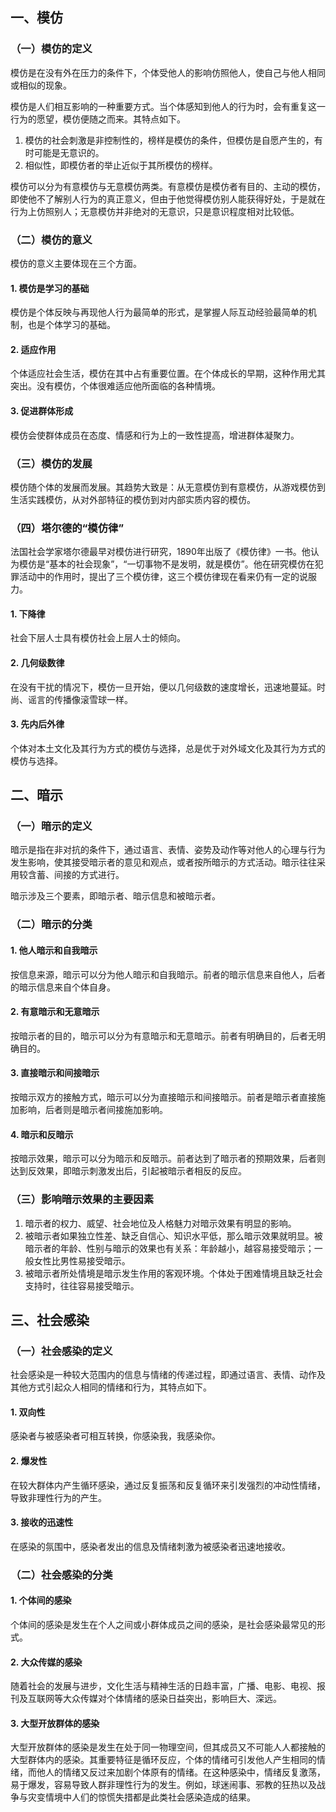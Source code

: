 
## 一、模仿

### （一）模仿的定义

模仿是在没有外在压力的条件下，个体受他人的影响仿照他人，使自己与他人相同或相似的现象。

模仿是人们相互影响的一种重要方式。当个体感知到他人的行为时，会有重复这一行为的愿望，模仿便随之而来。其特点如下。

1. 模仿的社会刺激是非控制性的，榜样是模仿的条件，但模仿是自愿产生的，有时可能是无意识的。
2. 相似性，即模仿者的举止近似于其所模仿的榜样。

模仿可以分为有意模仿与无意模仿两类。有意模仿是模仿者有目的、主动的模仿，即使他不了解别人行为的真正意义，但由于他觉得模仿别人能获得好处，于是就在行为上仿照别人；无意模仿并非绝对的无意识，只是意识程度相对比较低。

### （二）模仿的意义

模仿的意义主要体现在三个方面。

#### 1. 模仿是学习的基础

模仿是个体反映与再现他人行为最简单的形式，是掌握人际互动经验最简单的机制，也是个体学习的基础。 

#### 2. 适应作用

个体适应社会生活，模仿在其中占有重要位置。在个体成长的早期，这种作用尤其突出。没有模仿，个体很难适应他所面临的各种情境。

#### 3. 促进群体形成

模仿会使群体成员在态度、情感和行为上的一致性提高，增进群体凝聚力。

### （三）模仿的发展

模仿随个体的发展而发展。其趋势大致是：从无意模仿到有意模仿，从游戏模仿到生活实践模仿，从对外部特征的模仿到对内部实质内容的模仿。

### （四）塔尔德的“模仿律”
法国社会学家塔尔德最早对模仿进行研究，1890年出版了《模仿律》一书。他认为模仿是“基本的社会现象”，“一切事物不是发明，就是模仿”。他在研究模仿在犯罪活动中的作用时，提出了三个模仿律，这三个模仿律现在看来仍有一定的说服力。

#### 1. 下降律

社会下层人士具有模仿社会上层人士的倾向。

#### 2. 几何级数律

在没有干扰的情况下，模仿一旦开始，便以几何级数的速度增长，迅速地蔓延。时尚、谣言的传播像滚雪球一样。

#### 3. 先内后外律

个体对本土文化及其行为方式的模仿与选择，总是优于对外域文化及其行为方式的模仿与选择。

## 二、暗示

### （一）暗示的定义

暗示是指在非对抗的条件下，通过语言、表情、姿势及动作等对他人的心理与行为发生影响，使其接受暗示者的意见和观点，或者按所暗示的方式活动。暗示往往采用较含蓄、间接的方式进行。

暗示涉及三个要素，即暗示者、暗示信息和被暗示者。

### （二）暗示的分类

#### 1. 他人暗示和自我暗示

按信息来源，暗示可以分为他人暗示和自我暗示。前者的暗示信息来自他人，后者的暗示信息来自个体自身。

#### 2. 有意暗示和无意暗示

按暗示者的目的，暗示可以分为有意暗示和无意暗示。前者有明确目的，后者无明确目的。

#### 3. 直接暗示和间接暗示

按暗示双方的接触方式，暗示可以分为直接暗示和间接暗示。前者是暗示者直接施加影响，后者则是暗示者间接施加影响。 

#### 4. 暗示和反暗示

按暗示效果，暗示可以分为暗示和反暗示。前者达到了暗示者的预期效果，后者则达到反效果，即暗示刺激发出后，引起被暗示者相反的反应。

### （三）影响暗示效果的主要因素

1. 暗示者的权力、威望、社会地位及人格魅力对暗示效果有明显的影响。
2. 被暗示者如果独立性差、缺乏自信心、知识水平低，那么暗示效果就明显。被暗示者的年龄、性别与暗示的效果也有关系：年龄越小，越容易接受暗示；一般女性比男性易接受暗示。
3. 被暗示者所处情境是暗示发生作用的客观环境。个体处于困难情境且缺乏社会支持时，往往容易接受暗示。

## 三、社会感染

### （一）社会感染的定义

社会感染是一种较大范围内的信息与情绪的传递过程，即通过语言、表情、动作及其他方式引起众人相同的情绪和行为，其特点如下。

#### 1. 双向性

感染者与被感染者可相互转换，你感染我，我感染你。

#### 2. 爆发性

在较大群体内产生循环感染，通过反复振荡和反复循环来引发强烈的冲动性情绪，导致非理性行为的产生。

#### 3. 接收的迅速性

在感染的氛围中，感染者发出的信息及情绪刺激为被感染者迅速地接收。

### （二）社会感染的分类

#### 1. 个体间的感染

个体间的感染是发生在个人之间或小群体成员之间的感染，是社会感染最常见的形式。

#### 2. 大众传媒的感染

随着社会的发展与进步，文化生活与精神生活的日趋丰富，广播、电影、电视、报刊及互联网等大众传媒对个体情绪的感染日益突出，影响巨大、深远。

#### 3. 大型开放群体的感染

大型开放群体的感染是发生在处于同一物理空间，但其成员又不可能人人都接触的大型群体内的感染。其重要特征是循环反应，个体的情绪可引发他人产生相同的情绪，而他人的情绪又反过来加剧个体原有的情绪。在这种感染中，情绪反复激荡，易于爆发，容易导致人群非理性行为的发生。例如，球迷闹事、邪教的狂热以及战争与灾变情境中人们的惊慌失措都是此类社会感染造成的结果。 
